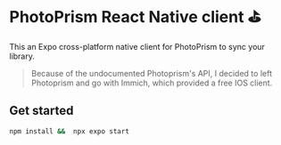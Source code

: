 # PhotoPrism React Native client ⛳

This an Expo cross-platform native client for PhotoPrism to sync your library.

> Because of the undocumented Photoprism's API, I decided to left Photoprism and go with Immich, which provided a free IOS client. 

## Get started

```bash
npm install &&  npx expo start
```
